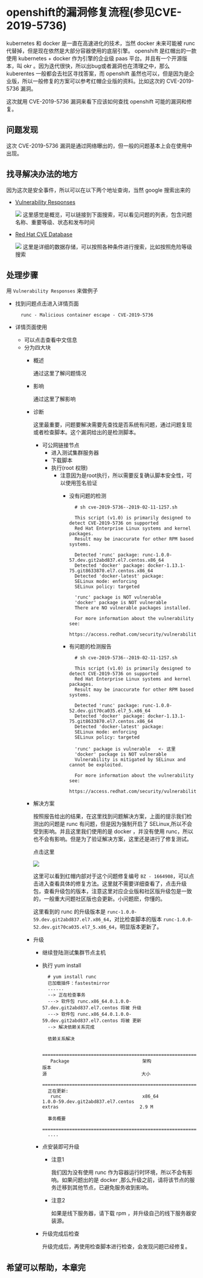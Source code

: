 # openshift的漏洞修复流程(参见CVE-2019-5736)
kubernetes 和 docker 是一直在高速进化的技术，当然 docker 未来可能被 runc 代替掉，但是现在依然是大部分容器使用的底层引擎。 openshift 是红帽出的一款使用 kubernetes + docker 作为引擎的企业级 paas 平台。并且有一个开源版本，叫 okr 。因为迭代很快，所以出bug或者漏洞也在清理之中，那么 kuberentes 一般都会去社区寻找答案，而 openshift 虽然也可以，但是因为是企业版，所以一般修复的方案可以参考红帽企业版的资料。比如这次的 CVE-2019-5736 漏洞。

这次就用 CVE-2019-5736 漏洞来看下应该如何查找 openshift 可能的漏洞和修复。

## 问题发现
这次 CVE-2019-5736 漏洞是通过网络曝出的，但一般的问题基本上会在使用中出现。
## 找寻解决办法的地方
因为这次是安全事件，所以可以在以下两个地址查询，当然 google 搜索出来的


- [Vulnerability Responses](https://access.redhat.com/security/vulnerabilities)

	![](./pic/cve1.png)
	这里感觉是概览，可以链接到下面搜索，可以看见问题的列表，包含问题名称、重要等级、状态和发布时间
	
	
- [Red Hat CVE Database](https://access.redhat.com/security/security-updates/#/cve)

	![](./pic/cve2.png)
	这里是详细的数据存储，可以按照各种条件进行搜索，比如按照危险等级搜索


## 处理步骤
用 `Vulnerability Responses` 来做例子

- 找到问题点击进入详情页面

		runc - Malicious container escape - CVE-2019-5736
- 详情页面使用
	- 可以点击查看中文信息
	- 分为四大块
		- 概述

			通过这里了解问题情况
		- 影响

			通过这里了解影响
		- 诊断

			这里最重要，问题要解决需要先查找是否系统有问题，通过问题复现或者检查脚本。这个漏洞给出的是检测脚本。
			
			- 可公网链接节点
				- 进入测试集群服务器
				- 下载脚本
				- 执行(root 权限)
					- 注意因为是root执行，所以需要反复确认脚本安全性，可以使用签名验证
						- 没有问题的检测 

								# sh cve-2019-5736--2019-02-11-1257.sh
								
								This script (v1.0) is primarily designed to detect CVE-2019-5736 on supported
								Red Hat Enterprise Linux systems and kernel packages.
								Result may be inaccurate for other RPM based systems.
								
								Detected 'runc' package: runc-1.0.0-57.dev.git2abd837.el7.centos.x86_64
								Detected 'docker' package: docker-1.13.1-75.git8633870.el7.centos.x86_64
								Detected 'docker-latest' package:
								SELinux mode: enforcing
								SELinux policy: targeted
								
								'runc' package is NOT vulnerable
								'docker' package is NOT vulnerable
								There are NO vulnerable packages installed.
								
								For more information about the vulnerability see:
								https://access.redhat.com/security/vulnerabilities/runcescape
						- 有问题的检测报告

								# sh cve-2019-5736--2019-02-11-1257.sh
								
								This script (v1.0) is primarily designed to detect CVE-2019-5736 on supported
								Red Hat Enterprise Linux systems and kernel packages.
								Result may be inaccurate for other RPM based systems.
								
								Detected 'runc' package: runc-1.0.0-52.dev.git70ca035.el7_5.x86_64
								Detected 'docker' package: docker-1.13.1-75.git8633870.el7.centos.x86_64
								Detected 'docker-latest' package:
								SELinux mode: enforcing
								SELinux policy: targeted
								
								'runc' package is vulnerable   <- 这里
								'docker' package is NOT vulnerable
								Vulnerability is mitigated by SELinux and cannot be exploited.
								
								For more information about the vulnerability see:
								https://access.redhat.com/security/vulnerabilities/runcescape		
		- 解决方案
		
			按照报告给出的结果，在这里找到问题解决方案，上面的提示我们检测出的问题是 runc 有问题，但是因为强制开启了 SELinux,所以不会受到影响。并且这里我们使用的是 docker ，并没有使用 runc，所以也不会有影响。但是为了验证解决方案，这里还是进行了修复测试。
			
			点击这里
			
			![](./pic/cve3.png) 
			
			这里可以看到红帽内部对于这个问题修复编号 `BZ - 1664908`，可以点击进入查看具体的修复方法。这里就不需要详细查看了，点击升级包，查看升级包的版本，注意这里对应企业版和社区版升级包是一致的，一般重大问题社区版也会更新。小问题麽，你懂的。
			
			这里看到的 runc 的升级版本是 `runc-1.0.0-59.dev.git2abd837.el7.x86_64`，对比检查脚本的版本 `runc-1.0.0-52.dev.git70ca035.el7_5.x86_64`，明显版本更新了。
		- 升级
			- 继续登陆测试集群节点主机
			- 执行 yum install

					# yum install runc
					已加载插件：fastestmirror
					......
					--> 正在检查事务
					---> 软件包 runc.x86_64.0.1.0.0-57.dev.git2abd837.el7.centos 将被 升级
					---> 软件包 runc.x86_64.0.1.0.0-59.dev.git2abd837.el7.centos 将被 更新
					--> 解决依赖关系完成
					
					依赖关系解决
					
					==================================================================================================================================================================================
					 Package                           架构                                版本                                                             源                                   大小
					==================================================================================================================================================================================
					正在更新:
					 runc                              x86_64                              1.0.0-59.dev.git2abd837.el7.centos                               extras                              2.9 M
					
					事务概要
					==================================================================================================================================================================================
					....
			- 点安装即可升级
				- 注意1

					我们因为没有使用 runc 作为容器运行时环境，所以不会有影响。如果问题出的是 docker ,那么升级之前，请将该节点的服务迁移到其他节点，已避免服务收到影响。
				- 注意2

					如果是线下服务器，请下载 rpm ，并升级自己的线下服务器安装源。
			- 升级完成后检查
			
				升级完成后，再使用检查脚本进行检查，会发现问题已经修复。
				
## 希望可以帮助，本章完								

				
			
			

